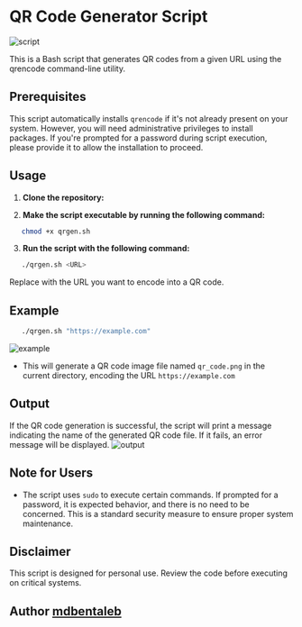 # QR Code Generator Script

![script](https://github.com/mdbentaleb/Dynamic_QR_Generator/assets/132714803/6910fdbb-d89d-4edc-920c-316aa53705ea)

This is a Bash script that generates QR codes from a given URL using the qrencode command-line utility.


## Prerequisites

This script automatically installs `qrencode` if it's not already present on your system.
However, you will need administrative privileges to install packages.
If you're prompted for a password during script execution, please provide it to allow the installation to proceed.

## Usage

1. **Clone the repository:**

2. **Make the script executable by running the following command:**

```bash
   chmod +x qrgen.sh
```

3. **Run the script with the following command:**

```bash
   ./qrgen.sh <URL>
```
Replace <URL> with the URL you want to encode into a QR code.

## Example

```bash
   ./qrgen.sh "https://example.com"
```
![example](https://github.com/mdbentaleb/Dynamic_QR_Generator/assets/132714803/c8de088a-0ee7-4e08-83a9-6b097c13d818)
- This will generate a QR code image file named `qr_code.png` in the current directory, encoding the URL `https://example.com`

## Output

If the QR code generation is successful, the script will print a message indicating the name of the generated QR code file. If it fails, an error message will be displayed.
![output](https://github.com/mdbentaleb/Dynamic_QR_Generator/assets/132714803/89b3ec8e-9834-4d4a-aaf9-518c50e642c0)

## Note for Users

- The script uses `sudo` to execute certain commands.
If prompted for a password, it is expected behavior, and there is no need to be concerned.
This is a standard security measure to ensure proper system maintenance.

## Disclaimer

This script is designed for personal use. Review the code before executing on critical systems.

## Author [mdbentaleb](https://github.com/mdbentaleb)
